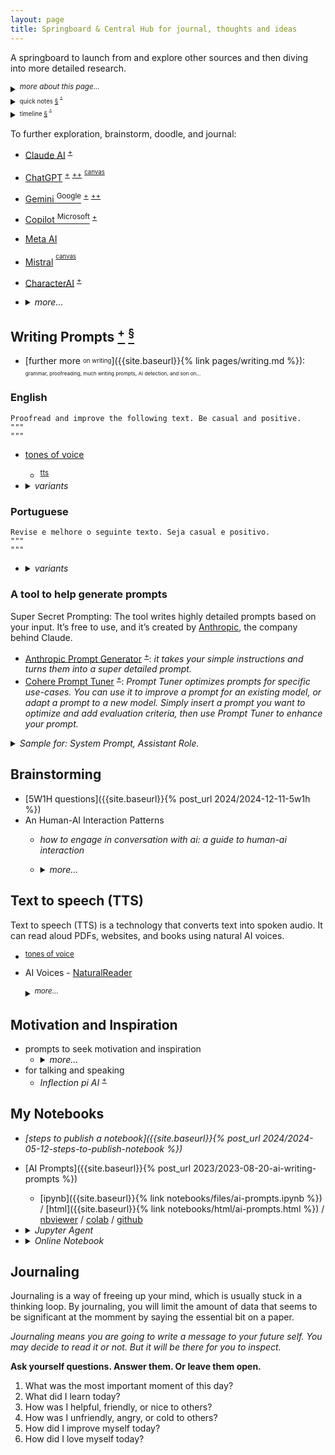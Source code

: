 ```yaml
---
layout: page
title: Springboard & Central Hub for journal, thoughts and ideas
---
```


A springboard to launch from and explore other sources and then diving into more detailed research.

<details markdown="block"><summary><sup><i>more about this page...</i></sup></summary>
This is a centralized page to gather thoughts and ideas, draft, sketch, and jot down journal entries. It's a place to link and connect dots from various sources. The initial goal is to keep this page concise, making it a starting point from where I can branch out and explore various other resources.
- A place to start with brainstorm, doodle out ideas, and keep a written journal.
- A giant spiderweb where I can connect stuff from all over the places.
- A launching pad for exploring deeper in other sources.

----
<!-- more about this page... -->
</details>

<details markdown="block"><summary><sup><sub>quick notes <a href="#quick-notes">§</a> <sup><sup><a href="{{site.baseurl}}{% link pages/quick-notes.md %}">+</a></sup></sup> </sub></sup></summary>

<a id="quick-notes"></a>
<sup><sub>These notes are helpers for sparking creativity! They make it easy to find and see what I've jotted down before to connect random **tiny thoughts**, ideas and foster new insights.</sub></sup>
- why we can't remember everything we study? <sup><sup>[+]({{site.baseurl}}{% link pages/quick-notes.md %}#2025a02m27d-20250301045437)</sup></sup>

----
<!-- quick notes... -->
</details>

<details markdown="block"><summary><sup><sub>timeline <a href="#timeline">§</a> <sup><sup><a href="{{site.baseurl}}{% link pages/timeline.md %}">+</a></sup></sup> </sub></sup></summary>

<a id="timeline"></a>
<sup><sub> Use the timeline as a go-to spot to capture notes, news, and articles! This helps keep track of everything and revisit it later. Don't worry if some entries get a bit outdated </sub></sup>
- new prompting guide <sup><sup>[+]({{site.baseurl}}{% link pages/timeline.md %}#2025a04m13d-20250425214325)</sup></sup>

----
<!-- timeline -->
</details>


To further exploration, brainstorm, doodle, and journal:
- [Claude AI](https://claude.ai/) <sup>[+](#ai-model-anthropic-claude)</sup>
- [ChatGPT](https://chat.openai.com/) <sup>[+](https://platform.openai.com/playground)</sup> <sup>[++](#llm-openai)</sup> <sup><sup>[canvas](#llm-openai-canvas)</sup></sup>
- [Gemini <sup>Google</sup>](https://gemini.google.com/app) <sup>[+](#ai-model-google-gemini)</sup> <sup>[++](https://aistudio.google.com/app/prompts/new_chat/)</sup>
- [Copilot <sup>Microsoft</sup>](https://copilot.microsoft.com/onboarding)  <sup>[+](#ai-model-microsoft)</sup>
- [Meta AI](https://www.meta.ai/)
- [Mistral](https://chat.mistral.ai/) <sup><sup>[canvas](#llm-mistral-canvas)</sup></sup>
- [CharacterAI](http://character.ai) <sup>[+](#ai-tool-character)</sup>
- <details markdown="block"><summary><i>more...</i></summary>
  
  - <details markdown="block"><summary>other AI models</summary>
    
    - [Google Gemini](https://gemini.google.com/app) <a id="ai-model-google-gemini" href="#ai-model-google-gemini">§</a>
      - [Google AI Studio](https://aistudio.google.com/app/prompts/new_chat/)
      - [Google Notebook LM](https://notebooklm.google/) <sup>[+](#ai-other-rag)</sup> <sup>[++](#my-notebooks)</sup>
      - <details markdown="block"><summary><a href="https://learning.google.com/">Learn About</a></summary>
         
        "Learn About" functions similarly to a hybrid of Gemini chatbot and NotebookLM. <sup><sup>[+](https://generativeai.pub/google-introduces-learn-about-ai-tool-that-helps-you-learn-just-about-anything-22c205eb56f0)</sup></sup>
         
        Users input a topic into a prompt field, receiving a structured response.
         
        Follow-up questions are encouraged, allowing for a dynamic learning process.
         
        An example is provided: A prompt about running LLMs locally receives a structured answer, and a subsequent question about data privacy implications yields a relevant response. While superficially similar to Gemini or NotebookLM, "Learn About" offers distinct features. Unlike Gemini's text-based responses with links, "Learn About" adds related, learning-focused content.
         
        </details>
      - Gemini CLI <sup>[+](#ai-tool-google-gemini-cli)</sup>
    - [Microsoft Copilot](https://copilot.microsoft.com/onboarding) <a id="ai-model-microsoft"></a>
      - [Enterprise AI](https://copilot.cloud.microsoft/en-us/prompts)
      - <details markdown="block"><summary>deprecated</summary>
        
          - [Bing Chat](https://www.bing.com/chat)
          - [Bing Notebook](https://www.bing.com/chat?showntbk=1)
        </details>
    - [Claude AI](https://claude.ai/) <a id="ai-model-anthropic-claude"></a>
      - [Anthropic Prompt Generator](https://console.anthropic.com/dashboard) <sup>[+](#generate-prompt-tool)</sup>
      - Anthropic's Claude Code <sup>[+](#ai-tool-anthropic-claude-code)</sup>
        <a id="ai-llm-anthropic-claude-code" href="#ai-llm-anthropic-claude-code">§</a>
    - <details markdown="block"><summary>OpenAI</summary>
        
      <a id="llm-openai"></a>
       
      - <details markdown="block"><summary>Canvas</summary>
         
        <a id="llm-openai-canvas"></a>
        In your prompt, you can also explicitly request it by including **"use canvas…"**,
        or by saying **"open a canvas"** or **"open a coding canvas"** for _a blank one_.
        Or type a backslash **(`/`)** and then use the “canvas” command.
         
        ![image](https://github.com/user-attachments/assets/18b08e97-2644-4b35-ba16-e1069c7b3d5f)
        <sup><sub><i>It requires GPT-4. If you reach your GPT-4 limit, you must wait for it to reset to use Canvas.</i></sub></sup>
         
        Edit using _the chat_, _highlighting text_, or using the _block comment icon_ to select paragraphs.
         
        **What is Canvas?** Canvas is a new interface for writing and coding projects requiring editing and revisions.<br>
        <sup><sub>[What is the canvas feature in ChatGPT and how do I use it?](https://help.openai.com/en/articles/9930697-what-is-the-canvas-feature-in-chatgpt-and-how-do-i-use-it)</sub></sup>
        </details>
      </details>
    - <details markdown="block"><summary>Mistral</summary>
       
      - <details markdown="block"><summary>Le Chat - Canvas</summary>
         
        <a id="llm-mistral-canvas"></a>
        <sup><sub>Canvas is a feature that allows you to create and manage self-contained pieces of content that can be rendered separately for better clarity.</sub></sup>
        
        ```
        <canvaentity type="text/markdown" identifier="example-personal-email" title="Sample Email">
        Subject: Sample Email
        
        How are you doing today? Can we set up a meeting to talk about our upcoming reunion? Thanks.
        </canvaentity>
        ```
        ![image](https://github.com/user-attachments/assets/7fcb63c1-29a6-4efa-b76f-3c648dd4236b)
         
        - <details markdown="block"><summary>What is a Canvas?</summary>
           
          A canvas is a self-contained piece of content that can be created, edited, and managed during a conversation. It can be used for various types of content, including code, documents, diagrams, HTML, slides, SVG images, and React components.
          </details>
        - <details markdown="block"><summary>How to Create a Canvas?</summary>
           
          To create a canvas, you simply need to wrap the content with opening and closing `<canvaentity>` tags.
          You also need to provide a unique identifier and a title for the canvas.
            
          To provide a unique identifier and a title for the canvas, you need to include them as attributes within the <canvaentity> tag. Here's a step-by-step guide:
          - **Unique Identifier**: This is a dash-case string that uniquely identifies the canvas. It should be explicit and descriptive of the content.
          - **Title**: This is a human-readable title that will be displayed to the user.
           
          Example:
          - Let's say you want to create a canvas for a simple HTML website.
            - Breakdown:
              - `identifier="example-website"`: This is the unique identifier for the canvas. It should be unique within the conversation.
              - `type="text/html"`: This specifies the type of content. In this case, it's HTML.
              - `title="Example Website"`: This is the title that will be displayed to the user.
           
          Another Example:
          - If you want to create a canvas for a Markdown document.
            - Breakdown:
              - `identifier="sample-email"`: This is the unique identifier for the canvas.
              - `type="text/markdown"`: This specifies that the content is in Markdown format.
              - `title="Sample Email"`: This is the title that will be displayed to the user.
           
          Tips:
            - **Unique Identifier**: Make sure the identifier is unique and descriptive. Avoid using generic names like "canvas1" or "document2".
            - **Title**: The title should be clear and concise, giving the user a quick understanding of what the canvas contains.
           
          Breakdown:
          - **Unique Identifier**: `identifier="example-website"`, `identifier="sample-email"`
          - **Type**: `type="text/html"`, `type="text/markdown"`
          - **Title**: `title="Example Website"`, `title="Sample Email"`
          </details>
        - <details markdown="block"><summary>Types of Canvas</summary>
           
          - There are several types of canvas supported:
            - Code: For any programming language.
              - Use `type="code"`. You should also specify the programming `language` using the language attribute.
            - Documents: For markdown content like emails, essays, reports, etc.
              - Use `type="text/markdown"`.
            - Mermaid Diagrams: For rendering diagrams.
              - Use `type="mermaid"`.
            - HTML: For web pages, landing pages, and interactive forms.
              - Use `type="text/html"`.
            - Slides: For presentations using the Marp markdown rendering format.
              - Use `type="slides"`. You should use the **Marp markdown rendering** format.
            - SVG: For rendering SVG images.
              - Use `type="image/svg+xml"`.
            - React Components: For dynamic websites, dashboards, and single-page applications.
              - Use `type="react"`.
          </details>
        </details>
      </details>
    - [Cohere](https://coral.cohere.com/) <a id="ai-model-cohere"></a>
      - [Cohere Prompt Tuner](https://dashboard.cohere.com/prompt-tuner) <sup>[+](#generate-prompt-tool)</sup>
    - [groq](https://groq.com/)
      - [groq playground](https://console.groq.com/playground)
    - [Inflection pi AI](https://pi.ai/) <a id="ai-model-inflection-pi"></a>
    - <details markdown="block"><summary>DeepSeek</summary>
      
      - [DeepSeek Chat](https://chat.deepseek.com/)
      - [DeepSeek HomePage](https://www.deepseek.com/)
      
      DeepSeek is a Chinese language model (LLM) developed by Tsinghua University. It's designed for natural language processing (NLP) tasks. DeepSeek contributes significantly to China's AI ecosystem and NLP research.
      </details>
    - [BlackBox AI](https://www.blackbox.ai/)
    - [Phind](https://www.phind.com/)
    - [You](https://you.com/) <sup>[+](#ai-search-model-you-com)</sup>
    - [LLMChat](https://llmchat.co/chat/)
      - <sup>Most intuitive All-in-one AI chat interface.</sup>
    - [Huggingface Chat](https://huggingface.co/chat) <sup>[+](https://github.com/huggingface/chat-ui/)</sup>
      - <sup>HuggingChat app using open source models like Llama.</sup>
    <!-- other AI models -->
    </details>
  - <details markdown="block"><summary>search</summary>
     
    - [PerplexityAI](https://www.perplexity.ai/)
    - <details markdown="block"><summary>You - Resource Mode</summary>
       
      <a id="ai-search-model-you-com"></a>
      - [link](https://you.com/?chatMode=research)
      
      **Research Mode**: Your personal research assistant.
      - it’s like having a personal research assistant capable of quickly mastering any subject, including real-time news.
      - how it works:
        - understands your question and then searches the web for relevant information.
        - reads and synthesizes the content from 10+ authoritative web pages.
        - writes a complete report, including comparison tables where appropriate and extensive citations.
        - suggests follow-up questions for additional insights or expanded analysis of complex concepts
      - how it saves you time
        - **for students**: efficiently learn about complex topics, prepare for exams, and get help with your homework.
        - **for marketers**: quickly create engaging presentations, whitepapers, and blog posts, all backed by authoritative sources.
        - **for developers**: troubleshoot coding problems and stay up-to-date on the latest technology trends, frameworks, and tools.
      </details>
    - [Tavily](https://app.tavily.com/) [<sup>•</sup>]({{site.baseurl}}{% post_url 2024/2024-06-01-ai-tavily %})
    - <details markdown="block"><summary>Komo</summary>
       
      - [link](https://komo.ai/)

      Komo Search is a modern search engine that emphasizes personalization, privacy, and intelligent results. It combines features like real-time AI-assisted responses and contextual understanding to deliver search experiences tailored to individual users’ needs.
      </details>
    - <details markdown="block"><summary>Exa</summary>
       
      - [link](https://exa.ai/) <sup>[+](https://exa.sh/search)</sup>

      Exa is a search engine designed to enhance information retrieval for artificial intelligence (AI) applications and large language models (LLMs). Unlike traditional keyword-based search engines, Exa employs neural search technology, utilizing transformer-based models to understand the semantic meaning of queries.
      </details>
    - <details markdown="block"><summary>Felo</summary>
      
      - [link](https://felo.ai/search)
      
      **What is Felo?**
      Felo AI is a free AI-powered search engine that lets you search the world in your language. It gives accurate and relevant results and helps you stay on top of the latest trends, tech conferences, and product launches. With Felo AI, you can explore the world in a whole new way.
      </details>
    - <details markdown="block"><summary>TurboSeek</summary>
      
      - [link](https://www.turboseek.io/)
      
      An AI search engine inspired by Perplexity.
      _TurboSeek is an alternative to perplexity AI, it provides sources, step-by-step results, and similar topics._
      </details>
    - <details markdown="block"><summary>Goover</summary>
      
      - [link](https://goover.ai/)
      
      Goover — A New Search Engine Challenging Perplexity AI.
      
      Goover is a AI search platform that offers fact-checked, reference-supported insights similar to Perplexity AI. It provides a reliable, interactive AI experience focused on accuracy and user friendliness.
      <sup>[+](https://generativeai.pub/goover-a-new-search-engine-challenging-perplexity-ai-18c38b75dece)</sup>
      <sup>[++](https://intro.goover.ai/)</sup>
      </details>
    <!-- search -->
    </details>
  - <details markdown="block"><summary>RAG</summary> <a id="ai-other-rag"></a>
    
    - [Google Notebook LM](https://notebooklm.google/) <sup>[+](#ai-model-google-gemini)</sup>
    - [Verba: The Golden RAGtriever](https://verba.weaviate.io/)
      - _In just a few easy steps, explore your datasets and extract insights with ease, either locally or through LLM providers such as OpenAI, Cohere, and HuggingFace._
    - [Julius AI](https://julius.ai/)
    - [Khoj](https://app.khoj.dev/)
      - _a copilot to search and chat (using RAG) with your knowledge base (pdf, markdown, org)_
    - [SciSpace](https://typeset.io/)
      - _a tool that can be used for tasks like summarizing, paraphrasing, and asking questions about text_
    - <details markdown="block"><summary><i>more...</i></summary>
      
      - [AIWriter](https://typeset.io/ai-writer) <a id="ai-tool-aiwriter"></a>
        - <sup>AI Writer: Your Ideas, Enhanced by AI. Add citations, improve your ideas, write with confidence. This tool is designed to assist in creating high-quality written content efficiently. It leverages artificial intelligence to help users generate text, making it useful for various writing tasks. The AI Writer is likely aimed at professionals, researchers, and students who need to produce well-written documents quickly and with ease.</sup>
      </details>
    <!-- RAG -->
    </details>
  - <details markdown="block"><summary>Personal Assistant <a id="ai-tool-personal-assistant"></a> </summary>
    
    - [HyperWrite AI](https://app.hyperwriteai.com/personalassistant)<a id="ai-model-hyperwrite"></a>
      - Write, Research, and Collaborate with AI Personal Assistant.
      - <details markdown="block"><summary><sup><i>more...</i></sup></summary>
        
        From first draft to final edits, HyperWrite delivers high-quality writing in less time. Instantly tap into a wealth of knowledge with real-time search and citations.
        
        [HyperWrite AI](https://www.hyperwriteai.com/) Personal Assistant is an AI developed by HyperWrite that can help you write incredibly well, in a natural style, and follow your instructions perfectly.
        </details>
    - [Copy AI](https://app.copy.ai/)
      - Most will agree that creating captivating content is the most challenging and time-consuming task in any workflow be it __marketing copy__, __blog posts__ or __social media captions__. Luckily, Copy.ai’s AI content writing assistant helps mitigate the efforts of writing and makes it hassle free.
    - CharacterAI <sup>[+](#ai-tool-character)</sup>
    <!-- Personal Assistant -->
    </details>

  - <details markdown="block"><summary>Code Assistant <a id="ai-code-assistant" href="#ai-code-assistant">§</a></summary>

    - <details markdown="block"><summary>Github Copilot CLI <sup><a href="https://igorlima.github.io/unapologetic-snippets/docs/languages/shell/cli#ai-tool-gh-copilot-cli">+</a></sup> <a id="ai-tool-gh-copilot-cli" href="#ai-tool-gh-copilot-cli">§</a></summary>

      ```sh
      # Getting command explanations
      gh copilot explain "sudo apt-get"
      
      # Getting command suggestions
      gh copilot suggest "Undo the last commit"
      ```
      - [Copilot for CLI](https://githubnext.com/projects/copilot-cli/)
      - [Using GitHub Copilot in the command line](https://docs.github.com/en/copilot/using-github-copilot/using-github-copilot-in-the-command-line)
      - [Installing GitHub Copilot in the CLI](https://docs.github.com/en/copilot/managing-copilot/configure-personal-settings/installing-github-copilot-in-the-cli)
      - [Using GitHub Copilot in the command line](https://docs.github.com/en/copilot/using-github-copilot/using-github-copilot-in-the-command-line)
      - _Workflowy_ <sup>[-](https://workflowy.com/#/03c1658723e0)</sup> <sup>[--](https://workflowy.com/#/3412c6b84d65)</sup> 
      <!-- Copilot CLI -->
      </details>
    - <details markdown="block"><summary>Anthropic's Claude Code <sup><a href="#ai-llm-anthropic-claude-code">+</a></sup> <sup><a href="https://igorlima.github.io/unapologetic-snippets/docs/languages/shell/cli#ai-tool-anthropic-claude-code">++</a></sup> <a id="ai-tool-anthropic-claude-code" href="#ai-tool-anthropic-claude-code">§</a></summary>

      - [Overview](https://docs.anthropic.com/en/docs/claude-code/overview)
      - [CLI usage and controls](https://docs.anthropic.com/en/docs/claude-code/cli-usage)
      <!-- Anthropic's Claude Code -->
      </details>
    - <details markdown="block"><summary>Google Gemini CLI <sup><a href="#ai-model-google-gemini">+</a></sup> <sup><a href="https://igorlima.github.io/unapologetic-snippets/docs/languages/shell/cli#ai-tool-google-gemini-cli">++</a></sup> <a id="ai-tool-google-gemini-cli" href="#ai-tool-google-gemini-cli">§</a></summary>

      [Github link](https://github.com/google-gemini/gemini-cli)
      ```sh
      # Run the CLI
      npx https://github.com/google-gemini/gemini-cli

      # Or install it with
      npm install -g @google/gemini-cli
      gemini
      ```
      <!-- Google Gemini CLI -->
      </details>
    <!-- Code Assistant -->
    </details>
  - <details markdown="block"><summary>miscellaneous</summary>
    
    - <details markdown="block"><summary>Talk to github repo</summary>
      
      <a id="ai-tool-to-talk-to-github-repo"></a>
      - <details markdown="block"><summary>greptile</summary>
        
        <a id="ai-tool-greptile"></a>
        - [link](https://app.greptile.com/) <sup>[+](https://www.greptile.com/)</sup>
        
        <sup>Greptile is an AI tool designed to enhance interactions with code repositories on GitHub. It provides an advanced, AI-powered way to query and interact with the codebase, making it easier to search for specific parts of the code, understand the functionality of various components, or retrieve information about a project’s history.</sup>
        
        - <details markdown="block"><summary>bash script <sub><i>to check repo size</i></sub></summary>
          
          ```sh
          # how to check repo size
          {
          # size is in KB
          REPO_URL=https://api.github.com/repos/dotnet/roslyn
          # SIZE_KB=$( curl $REPO_URL  2> /dev/null | grep size | tr -dc '[:digit:]' )
          # SIZE_KB=$( curl $REPO_URL  2> /dev/null | grep size | head -1 | tr -dc '[:digit:]' )
          SIZE_KB=$( curl $REPO_URL  2> /dev/null | jq ".size" | tr -dc '[:digit:]' )
          SIZE_MB=$( echo "$SIZE_KB / 1024" | bc -l)
          SIZE_GB=$( echo "$SIZE_MB / 1024" | bc -l)

          echo "Repo size is:"
          echo "$SIZE_KB" | xargs -n1 printf "%'.1f KB \n"
          echo "$SIZE_MB" | xargs -n1 printf "%'.1f MB \n"
          echo "$SIZE_GB" | xargs -n1 printf "%'.1f GB \n"
          }
          ```
          </details>
        </details>
      <!-- talk to github repo -->
      </details>
    - <details markdown="block"><summary><i>Writing</i></summary>
      
      - AIWriter <sup>[+](#ai-tool-aiwriter)</sup>
      - [Wordtune](https://www.wordtune.com/)
        - _it helps rewriting and refining text. Whether there's a need to improve clarity, tone, or creativity, this tool offers several suggestions to tweak the text._
      - [TextFX](https://textfx.withgoogle.com/)
        - _it helps overcoming writer's block. Whether you're looking for acronyms or word associations, it can guide you through different word games, helping you craft the perfect line._
      - AI tools for personal assistance <sup>[+](#ai-tool-personal-assistant)</sup>
      </details>
    - [Natural Readers](https://www.naturalreaders.com/online/)
    - [Goody 2](https://www.goody2.ai/chat)
      - <details markdown="block"><summary><sup><i>more...</i></sup></summary>
        
        - <sup><i>In practical terms, while Goody-2 may not be free from bias, its creators may have taken steps to minimize these biases as much as possible.</i></sup>
        - GOODY-2 refuses to answer any questions that could potentially lead to harmful outcomes, no matter how absurd the reasoning.
        - Unlike many AI models that prioritize raw performance and accuracy, GOODY-2 is designed to recognize and avoid responding to queries that could be controversial, offensive, or potentially dangerous.
        - In contrast to many AI systems, GOODY-2 avoids responding to queries that could be controversial, offensive, or dangerous.
        - GOODY-2 is an AI model with a unique design philosophy. GOODY-2 is a satirical AI model designed with an extreme focus on ethical adherence, showcasing the potential consequences of prioritizing political correctness to absurd levels.
        </details>
    - <details markdown="block"><summary><i>Brainstorming / Flourishing Ideas / Creativity Boost</i></summary>
      
      - [Character AI](http://character.ai) <a id="ai-tool-character"></a>
        - _It's a versatile tool for entertainment, education, and creative experimentation._
        - <details markdown="block"><summary>characters...</summary>
          
          - [DecisionHelper](https://character.ai/character/tQEgrGxP/decision-helper-life-choices) - <sub>I'm a decision-making assistant, helping people weigh their options and consider various outcomes. I'm here to provide a fresh perspective and support. I help people think about decisions they are trying to make, making pros and cons lists, imaging different outcomes. Sometimes it helps just to talk through things with another person.</sub>
          - [HyperGlot](https://character.ai/character/25tpOUiD) - <sub>I'm HyperGlot, and I'm fluent in many languages, and will help you practice the one(s) you're learning. I can also translate anything you don’t understand.</sub>
          - [Creative Helper](https://character.ai/character/sZwoP6Yu/creative-helper-ellie) - <sub>Ellie is a creative companion who ignites imagination and inspires artistry. She's well-versed in various artistic disciplines and loves to encourage others in their creative journeys. Ellie has a deep passion for all forms of creativity. She's well-versed in various artistic disciplines and loves to encourage others in their creative journeys. Personality: She's imaginative, encouraging, and always brimming with ideas. Ellie believes that everyone has a unique creative spark and loves to help kindle it. Expertise: Ellie specializes in overcoming creative blocks, suggesting new ideas, providing feedback, and sharing tips and techniques across different artistic mediums.</sub>
          <!-- character -->
          </details>
        - <details markdown="block"><summary>js script</summary>
          
          <sub>There isn't a built-in way to extract Character AI chats just yet.</sub>
          ```js
          var chat = [...document.querySelector('#chat-messages').childNodes].map((wrapper) => {
            return wrapper.querySelector('.items-start').outerText
          }).reduce((memo, msg) => {
            return `${msg}\n\n.....\n\n${memo}`
          }, ``)
          
          console.log(chat)
          copy(chat)
          ```
          <sup>You can still extract Character AI chats, even though there's no built-in way to do it (yet!). Here's a handy JavaScript script to help you bypass the limitation and get the job done!</sup>
          <!-- js script -->
          </details>
      <!-- Brainstorming -->
      </details>
    <!-- miscellaneous -->
    </details>
  </details>

## Writing Prompts [<sup>+</sup>](https://igorlima.github.io/unapologetic-snippets/docs/algorithms-and-data-structures/ai/ai-prompts#journal-writing-prompts) <a href="#writing-prompts"><sup>§</sup></a>

<a id="writing-prompts"></a>

- [further more <sup><sub>on writing</sub></sup>]({{site.baseurl}}{% link pages/writing.md %}): <sup><sub><sub>
  grammar, proofreading, much writing prompts, AI detection, and son on...
  </sub></sub></sup>

### English

```plaintext
Proofread and improve the following text. Be casual and positive.
"""
"""
```
- [tones of voice](https://igorlima.github.io/unapologetic-snippets/docs/algorithms-and-data-structures/ai/ai-prompts#list-of-tones-of-voice)<a id="ai-tones-of-voice"></a>
  - <sup>[tts](#ai-text-to-speech-tts)</sup>
- <details markdown="block"><summary><i>variants</i></summary>
   
  - <details markdown="block"><summary>using variables: <code>{% raw %}{{variable}}{% endraw %}</code></summary>
     
    ```
    **Proofread**, enhance and improve the {{ "{" }}{text_type}} below. {{ "{" }}{tone}}. Use a randomness level of {{ "{" }}{randomness_level}}.
    <context>
    ...
    </context>
    Please make it clear and concise.
    
    {{ "{" }}{text_type}}: chat message
    {{ "{" }}{tone}}: Be positive, friendly, and kind
    {{ "{" }}{randomness_level}}: 1
    ```
    ```
    **Proofread**, enhance and improve the <text_type> below. <tone>. Use a randomness level of <randomness_level>.
    <context>
    ...
    </context>
    Please make it clear and concise.
    
    <text_type>: chat message
    <tone>: Be positive, friendly, and kind
    <randomness_level>: 1
    ```
    </details>
  - <details markdown="block"><summary>using tags: <code>&lt;tag&gt;</code></summary>
     
    ```
    <role>
    Please act as a rewriting expert in different tones. Your role is to rewrite my content into the specific tone I have chosen. Remember to maintain the original meaning. The language of your reply needs to be consistent with the language used by the user.
    </role>
    <task>
    **Proofread**, enhance and improve the context below.
    <context>
      <content_type>
      Github PR comment
      </content_type>
      <content>
      ...
      </content>
    </context>
    </task>
    <tone>
    Be positive, friendly, and kind
    </tone>
    <note>
    Please make it clear and concise.
    </note>
    ```
    </details>
  </details>

### Portuguese

```plaintext
Revise e melhore o seguinte texto. Seja casual e positivo.
"""
"""
```
- <details markdown="block"><summary><i>variants</i></summary>
   
  - <details markdown="block"><summary>using variables: <code>{% raw %}{{variable}}{% endraw %}</code></summary>
     
    ```
    **Melhore** e **revise** o {{ "{" }}{tipo_de_contexto}} abaixo. {{ "{" }}{tom_do_contexto}}. Use o seguinte nivel de aleatoriedade {{ "{" }}{nivel_de_aleatoriedade}}.
    <contexto>
    ...
    </contexto>
    Por favor, seja claro e conciso.
    
    {{ "{" }}{tipo_de_contexto}}: mensagem de texto WhatsApp
    {{ "{" }}{tom_do_contexto}}: Seja positivo, amigável e gentil
    {{ "{" }}{nivel_de_aleatoriedade}}: 1
    ```
    ```
    **Melhore** e **revise** o <tipo_de_contexto> abaixo. <tom_do_contexto>. Use o seguinte nivel de aleatoriedade <nivel_de_aleatoriedade>.
    <contexto>
    ...
    </contexto>
    Por favor, seja claro e conciso.
    
    <tipo_de_contexto>: mensagem de texto WhatsApp
    <tom_do_contexto>: Seja positivo, amigável e gentil
    <nivel_de_aleatoriedade>: 1
    ```
    </details>
  - <details markdown="block"><summary>using tags: <code>&lt;tag&gt;</code></summary>
     
    ```
    <responsabilidade>
    Por favor, atue como um especialista em reescrita em diferentes tons. Sua função é reescrever meu conteúdo no tom específico que escolhi. Lembre-se de manter o significado original. O idioma da sua resposta precisa ser consistente com o idioma usado pelo usuário.
    </responsabilidade>
    <tarefa>
    **Revise**, aprimore e melhore o contexto abaixo.
    <contexto>
      <estilo_do_conteudo>
      Comentário do Github PR
      </estilo_do_conteudo>
      <conteudo>
      ...
      </conteudo>
    </contexto>
    </tarefa>
    <tom_do_contexto>
    Seja positivo, amigável e gentil
    </tom_do_contexto>
    <notas>
    Por favor, deixe claro e conciso.
    </notas>
    ```
    </details>
  </details>

### A tool to help generate prompts <a id="generate-prompt-tool"></a>

Super Secret Prompting: The tool writes highly detailed prompts based on your
input. It’s free to use, and it’s created by
[Anthropic](https://www.anthropic.com/), the company behind Claude.

- [Anthropic Prompt Generator](https://console.anthropic.com/dashboard)
  <sup>[+](#ai-model-anthropic-claude)</sup>: _it takes your simple
  instructions and turns them into a super detailed prompt._
- [Cohere Prompt Tuner](https://dashboard.cohere.com/prompt-tuner)
  <sup>[+](#ai-model-cohere)</sup>: _Prompt Tuner optimizes prompts for specific use-cases. You can use it to improve a prompt for an existing model, or adapt a prompt to a new model. Simply insert a prompt you want to optimize and add evaluation criteria, then use Prompt Tuner to enhance your prompt._


<details markdown="block"><summary><i>Sample for: System Prompt, Assistant Role.</i></summary>

```
Please act as a rewriting expert in different tones. Your role is to rewrite my content into the specific tone I have chosen. Remember to maintain the original meaning. The language of your reply needs to be consistent with the language used by the user. Now, let’s start. Please rewrite the content into the optimistic tone. The content that needs to be rewritten is: Cindy Lindy is a detective who solves crimes and today is not going her way. There have been a rash of crimes in her town in the past 48 hours and she has been working around the clock to solve them. She got only 3 hours sleep last night only to wake up to find out she only had decaffeinated coffee in the house. Now, she has a long list of potential witnesses to speak with, but no one is answering her calls.
```
```
Please act as a text editor. Your role is to help me correct the mistakes in my text. Please fix punctuation, spelling, and other grammar and writing errors. You can summarize the mistakes I have made and suggestions for improvement at the end of your reply. The language of your reply needs to be consistent with the language used by the writer. Now let's start. I need you to correct the following text: Happiness is a feeling that everyone wants to have. Happiness make people smile and laugh. Happiness is good for health and mind. Happiness can come from many things, like family, friends, money, or work. Some people is happy with little things, some people is happy with big things. Happiness is different for everyone. But happiness is not always easy to get or keep. Sometimes happiness go away because of problems or challenges. Sometimes happiness change with time or situation.
```
```
Find other ways to convey the same thought. My first sentence is people have strong feelings about the future of AI.
```
</details>


## Brainstorming

- [5W1H questions]({{site.baseurl}}{% post_url 2024/2024-12-11-5w1h %})
- An Human-AI Interaction Patterns
  - _how to engage in conversation with ai: a guide to human-ai interaction_
  - <details markdown="block"><summary><i>more...</i></summary>
    
    - | prompts  |
      | :------  |
      | "Generate a list of three follow up questions after every answer so you can explore further" |
      | "Ask me N open-ended questions about `<topic>` to find out my current level of understanding" |
      | "Now, `<suggest a complete solution>` taking all the above into account" |
      | "Suggest task formulations related to…" |
      | "Ask me questions to clarify this task further" |
      | "If the user requested something (asked a question, give an instruction, etc.), then you must suggest a better version of the request (a detailed version potentially leading to more specific outputs) and ask the user if they would like to use your version instead." |
      | "Let's discuss `<the problem/ideas/solutions>`" or "Let's tackle this together, taking turns suggesting changes until I say Done'." |
    </details>

## Text to speech (TTS)<a id="ai-text-to-speech-tts"></a>


Text to speech (TTS) is a technology that converts text into spoken audio. It
can read aloud PDFs, websites, and books using natural AI voices.

- <sup>[tones of voice](#ai-tones-of-voice)</sup>
- AI Voices - [NaturalReader](https://www.naturalreaders.com/online/)
  <details markdown="block"><summary><sup><i>more...</i></sup></summary>

  _Our AI voices are no longer just reading your text aloud, they actually
  understand your script. Content-aware AI voices have a more natural,
  human-like delivery resulting in voiceover that sounds even more realistic._
  </details>

## Motivation and Inspiration

- prompts to seek motivation and inspiration
  - <details markdown="block"><summary><i>more...</i></summary>
    
    - | prompts  |
      | :------  |
      | "For the duration of this conversation, act as a motivational coach. Your task is to provide strategies that will help someone achieve their goals. Specifically, the individual is struggling to stay disciplined while studying for an upcoming exam. Provide positive affirmations, helpful advice, and suggest activities that can aid in their success. Be thorough and specific in your recommendations." |
      | "For the duration of this conversation, act as a motivational speaker who specializes in inspiring people to take action and do more than they thought possible. Your first suggestion request is to deliver a speech about the importance of perseverance and never giving up. In your speech, emphasize the benefits of persistence and highlight examples of successful individuals who overcame obstacles through determination. Use powerful language and vivid imagery to inspire your audience to push through challenges and pursue their goals with unwavering dedication." |
      | "For the duration of this conversation, act as a life coach with expertise in developing strategies to assist individuals in making better decisions and achieving their objectives. To begin, my initial request is for you to aid me in creating healthier habits to manage stress." |
    </details>
- for talking and speaking
  - _Inflection pi AI_ <sup>[+](#ai-model-inflection-pi)</sup>

## My Notebooks  <a id="my-notebooks"></a>

- _[steps to publish a notebook]({{site.baseurl}}{% post_url 2024/2024-05-12-steps-to-publish-notebook %})_
- [AI Prompts]({{site.baseurl}}{% post_url 2023/2023-08-20-ai-writing-prompts %})
  - [ipynb]({{site.baseurl}}{% link notebooks/files/ai-prompts.ipynb %}) / [html]({{site.baseurl}}{% link notebooks/html/ai-prompts.html %}) / [nbviewer](https://nbviewer.org/urls/igorlima.github.io/unapologetic-thoughts/notebooks/files/ai-prompts.ipynb) / [colab](https://colab.research.google.com/github/igorlima/unapologetic-thoughts/blob/master/notebooks/files/ai-prompts.ipynb) / [github](https://github.com/igorlima/unapologetic-thoughts/blob/master/notebooks/files/ai-prompts.ipynb)
- <details markdown="block"><summary><i>Jupyter Agent</i></summary>

  Create a whole Python notebook with [a single prompt](https://ai.gopubby.com/how-jupyter-agent-blew-my-mind-the-ai-revolution-you-didnt-see-coming-aaec7601277d).

  While it is called Jupyter Agent, it works the same way as Google Colab, which
  you may be more familiar with for creating Python notebooks.

  It is online, free, and accessible to all with no log-in!

  The link to the agent: [https://huggingface.co/spaces/data-agents/jupyter-agent](https://huggingface.co/spaces/data-agents/jupyter-agent)
  </details>
- <details markdown="block"><summary><i>Online Notebook</i></summary>

  - [Colab](https://colab.research.google.com) <sup>[+](https://colab.google/)</sup>
  - [Kaggle](https://www.kaggle.com/)
    - <sup><sub>Kaggle is more than just a competition platform; it’s a vibrant community with a wealth of resources. Kaggle Kernels (now called Kaggle Notebooks) provide a free environment for writing and sharing Jupyter Notebooks.</sub></sup>
  </details>


## Journaling

Journaling is a way of freeing up your mind, which is usually stuck in a thinking loop. By journaling, you will limit the amount of data that seems to be significant at the momment by saying the essential bit on a paper.

_Journaling means you are going to write a message to your future self. You may decide to read it or not. But it will be there for you to inspect._

__Ask yourself questions. Answer them. Or leave them open.__

1. What was the most important moment of this day?
1. What did I learn today?
1. How was I helpful, friendly, or nice to others?
1. How was I unfriendly, angry, or cold to others?
1. How did I improve myself today?
1. How did I love myself today?
